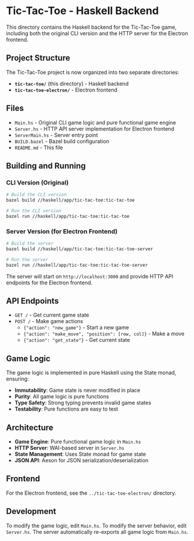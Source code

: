# Tic-Tac-Toe - Haskell Backend

This directory contains the Haskell backend for the Tic-Tac-Toe game, including both the original CLI version and the HTTP server for the Electron frontend.

## Project Structure

The Tic-Tac-Toe project is now organized into two separate directories:

- **`tic-tac-toe/`** (this directory) - Haskell backend
- **`tic-tac-toe-electron/`** - Electron frontend

## Files

- `Main.hs` - Original CLI game logic and pure functional game engine
- `Server.hs` - HTTP API server implementation for Electron frontend
- `ServerMain.hs` - Server entry point
- `BUILD.bazel` - Bazel build configuration
- `README.md` - This file

## Building and Running

### CLI Version (Original)
```bash
# Build the CLI version
bazel build //haskell/app/tic-tac-toe:tic-tac-toe

# Run the CLI version
bazel run //haskell/app/tic-tac-toe:tic-tac-toe
```

### Server Version (for Electron Frontend)
```bash
# Build the server
bazel build //haskell/app/tic-tac-toe:tic-tac-toe-server

# Run the server
bazel run //haskell/app/tic-tac-toe:tic-tac-toe-server
```

The server will start on `http://localhost:3000` and provide HTTP API endpoints for the Electron frontend.

## API Endpoints

- `GET /` - Get current game state
- `POST /` - Make game actions
  - `{"action": "new_game"}` - Start a new game
  - `{"action": "make_move", "position": [row, col]}` - Make a move
  - `{"action": "get_state"}` - Get current state

## Game Logic

The game logic is implemented in pure Haskell using the State monad, ensuring:

- **Immutability**: Game state is never modified in place
- **Purity**: All game logic is pure functions
- **Type Safety**: Strong typing prevents invalid game states
- **Testability**: Pure functions are easy to test

## Architecture

- **Game Engine**: Pure functional game logic in `Main.hs`
- **HTTP Server**: WAI-based server in `Server.hs`
- **State Management**: Uses State monad for game state
- **JSON API**: Aeson for JSON serialization/deserialization

## Frontend

For the Electron frontend, see the `../tic-tac-toe-electron/` directory.

## Development

To modify the game logic, edit `Main.hs`. To modify the server behavior, edit `Server.hs`. The server automatically re-exports all game logic from `Main.hs`. 
